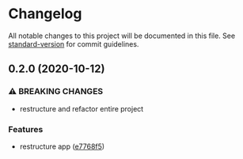 # Changelog

All notable changes to this project will be documented in this file. See [standard-version](https://github.com/conventional-changelog/standard-version) for commit guidelines.

## 0.2.0 (2020-10-12)


### ⚠ BREAKING CHANGES

* restructure and refactor entire project

### Features

* restructure app ([e7768f5](https://github.com/bymi15/SaveYoutube/commit/e7768f5a8031af31b721e6aaa09c081053a3dbc6))
